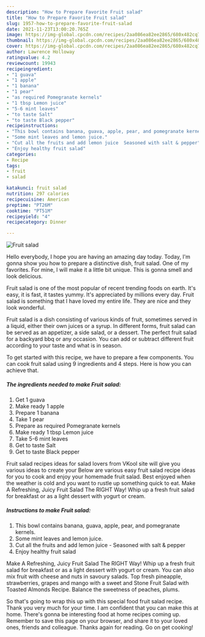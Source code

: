 ```yaml
---
description: "How to Prepare Favorite Fruit salad"
title: "How to Prepare Favorite Fruit salad"
slug: 1957-how-to-prepare-favorite-fruit-salad
date: 2021-11-23T13:00:20.765Z
image: https://img-global.cpcdn.com/recipes/2aa086ea82ee2865/680x482cq70/fruit-salad-recipe-main-photo.jpg
thumbnail: https://img-global.cpcdn.com/recipes/2aa086ea82ee2865/680x482cq70/fruit-salad-recipe-main-photo.jpg
cover: https://img-global.cpcdn.com/recipes/2aa086ea82ee2865/680x482cq70/fruit-salad-recipe-main-photo.jpg
author: Lawrence Holloway
ratingvalue: 4.2
reviewcount: 19943
recipeingredient:
- "1 guava"
- "1 apple"
- "1 banana"
- "1 pear"
- "as required Pomegranate kernels"
- "1 tbsp Lemon juice"
- "5-6 mint leaves"
- "to taste Salt"
- "to taste Black pepper"
recipeinstructions:
- "This bowl contains banana, guava, apple, pear, and pomegranate kernels."
- "Some mint leaves and lemon juice."
- "Cut all the fruits and add lemon juice  Seasoned with salt & pepper"
- "Enjoy healthy fruit salad"
categories:
- Recipe
tags:
- fruit
- salad

katakunci: fruit salad 
nutrition: 297 calories
recipecuisine: American
preptime: "PT26M"
cooktime: "PT51M"
recipeyield: "4"
recipecategory: Dinner

---
```



![Fruit salad](https://img-global.cpcdn.com/recipes/2aa086ea82ee2865/680x482cq70/fruit-salad-recipe-main-photo.jpg)

Hello everybody, I hope you are having an amazing day today. Today, I'm gonna show you how to prepare a distinctive dish, fruit salad. One of my favorites. For mine, I will make it a little bit unique. This is gonna smell and look delicious.

Fruit salad is one of the most popular of recent trending foods on earth. It's easy, it is fast, it tastes yummy. It's appreciated by millions every day. Fruit salad is something that I have loved my entire life. They are nice and they look wonderful.

Fruit salad is a dish consisting of various kinds of fruit, sometimes served in a liquid, either their own juices or a syrup. In different forms, fruit salad can be served as an appetizer, a side salad, or a dessert. The perfect fruit salad for a backyard bbq or any occasion. You can add or subtract different fruit according to your taste and what is in season.


To get started with this recipe, we have to prepare a few components. You can cook fruit salad using 9 ingredients and 4 steps. Here is how you can achieve that.

<!--inarticleads1-->

##### The ingredients needed to make Fruit salad:

1. Get 1 guava
1. Make ready 1 apple
1. Prepare 1 banana
1. Take 1 pear
1. Prepare as required Pomegranate kernels
1. Make ready 1 tbsp Lemon juice
1. Take 5-6 mint leaves
1. Get to taste Salt
1. Get to taste Black pepper


Fruit salad recipes ideas for salad lovers from VKool site will give you various ideas to create your Below are various easy fruit salad recipe ideas for you to cook and enjoy your homemade fruit salad. Best enjoyed when the weather is cold and you want to rustle up something quick to eat. Make A Refreshing, Juicy Fruit Salad The RIGHT Way! Whip up a fresh fruit salad for breakfast or as a light dessert with yogurt or cream. 

<!--inarticleads2-->

##### Instructions to make Fruit salad:

1. This bowl contains banana, guava, apple, pear, and pomegranate kernels.
1. Some mint leaves and lemon juice.
1. Cut all the fruits and add lemon juice  - Seasoned with salt & pepper
1. Enjoy healthy fruit salad


Make A Refreshing, Juicy Fruit Salad The RIGHT Way! Whip up a fresh fruit salad for breakfast or as a light dessert with yogurt or cream. You can also mix fruit with cheese and nuts in savoury salads. Top fresh pineapple, strawberries, grapes and mango with a sweet and Stone Fruit Salad with Toasted Almonds Recipe. Balance the sweetness of peaches, plums. 

So that's going to wrap this up with this special food fruit salad recipe. Thank you very much for your time. I am confident that you can make this at home. There's gonna be interesting food at home recipes coming up. Remember to save this page on your browser, and share it to your loved ones, friends and colleague. Thanks again for reading. Go on get cooking!
